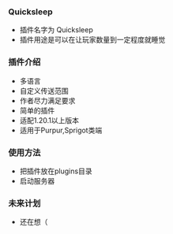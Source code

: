 ### Quicksleep
- 插件名字为 Quicksleep
- 插件用途是可以在让玩家数量到一定程度就睡觉
### 插件介绍
- 多语言
- 自定义传送范围
- 作者尽力满足要求
- 简单的插件
- 适配1.20.1以上版本
- 适用于Purpur,Sprigot类端

### 使用方法
- 把插件放在plugins目录
- 启动服务器

### 未来计划
- 还在想（
